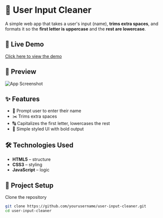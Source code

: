 # 🧹 User Input Cleaner  

A simple web app that takes a user's input (name), **trims extra spaces**, and formats it so the **first letter is uppercase** and the **rest are lowercase**.  

## 🚀 Live Demo  
[Click here to view the demo](https://yourusername.github.io/user-input-cleaner/)  

 

## 📸 Preview  
![App Screenshot](screenshot.png)  


## ✨ Features  
- 📝 Prompt user to enter their name  
- ✂️ Trims extra spaces  
- 🔠 Capitalizes the first letter, lowercases the rest  
- 🎨 Simple styled UI with bold output  

## 🛠️ Technologies Used  
- **HTML5** – structure  
- **CSS3** – styling  
- **JavaScript** – logic  

## 📂 Project Setup  

Clone the repository  

```bash
git clone https://github.com/yourusername/user-input-cleaner.git
cd user-input-cleaner
